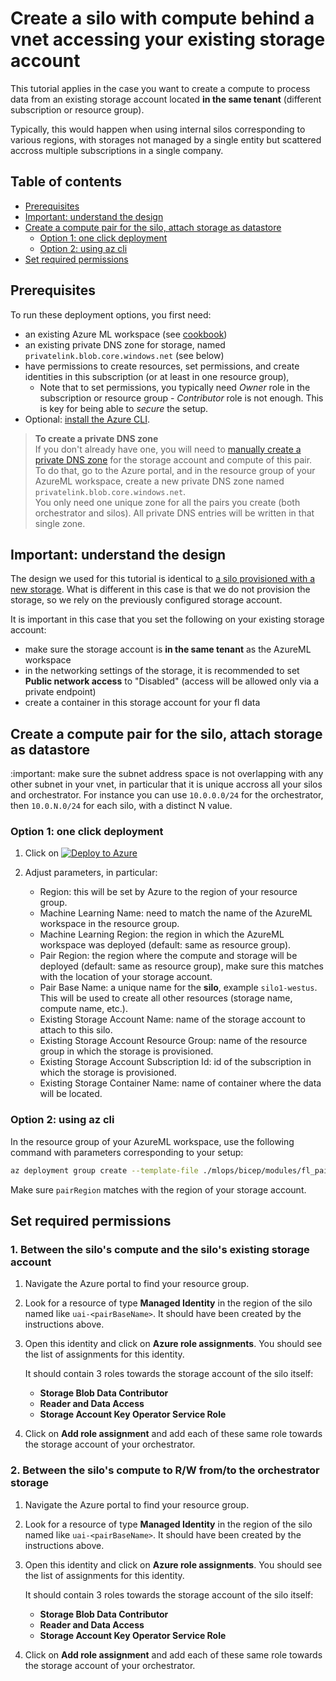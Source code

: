 # Create a silo with compute behind a vnet accessing your existing storage account

This tutorial applies in the case you want to create a compute to process data from an existing storage account located **in the same tenant** (different subscription or resource group).

Typically, this would happen when using internal silos corresponding to various regions, with storages not managed by a single entity but scattered accross multiple subscriptions in a single company.

## Table of contents

- [Prerequisites](#prerequisites)
- [Important: understand the design](#important-understand-the-design)
- [Create a compute pair for the silo, attach storage as datastore](#create-a-compute-pair-for-the-silo-attach-storage-as-datastore)
  - [Option 1: one click deployment](#option-1-one-click-deployment)
  - [Option 2: using az cli](#option-2-using-az-cli)
- [Set required permissions](#set-required-permissions)

## Prerequisites

To run these deployment options, you first need:
- an existing Azure ML workspace (see [cookbook](README.md))
- an existing private DNS zone for storage, named `privatelink.blob.core.windows.net` (see below)
- have permissions to create resources, set permissions, and create identities in this subscription (or at least in one resource group),
  - Note that to set permissions, you typically need _Owner_ role in the subscription or resource group - _Contributor_ role is not enough. This is key for being able to _secure_ the setup.
- Optional: [install the Azure CLI](https://learn.microsoft.com/en-us/cli/azure/install-azure-cli).


> **To create a private DNS zone**  
> If you don't already have one, you will need to [manually create a private DNS zone](https://learn.microsoft.com/en-us/azure/dns/private-dns-privatednszone) for the storage account and compute of this pair.  
> To do that, go to the Azure portal, and in the resource group of your AzureML workspace, create a new private DNS zone named `privatelink.blob.core.windows.net`.  
> You only need one unique zone for all the pairs you create (both orchestrator and silos). All private DNS entries will be written in that single zone.

## Important: understand the design

The design we used for this tutorial is identical to [a silo provisioned with a new storage](./silo_vnet_newstorage.md#important-understand-the-design). What is different in this case is that we do not provision the storage, so we rely on the previously configured storage account.

It is important in this case that you set the following on your existing storage account:
- make sure the storage account is **in the same tenant** as the AzureML workspace
- in the networking settings of the storage, it is recommended to set **Public network access** to "Disabled" (access will be allowed only via a private endpoint)
- create a container in this storage account for your fl data

## Create a compute pair for the silo, attach storage as datastore

:important: make sure the subnet address space is not overlapping with any other subnet in your vnet, in particular that it is unique accross all your silos and orchestrator. For instance you can use `10.0.0.0/24` for the orchestrator, then `10.0.N.0/24` for each silo, with a distinct N value.

### Option 1: one click deployment

1. Click on [![Deploy to Azure](https://aka.ms/deploytoazurebutton)](https://portal.azure.com/#create/Microsoft.Template/uri/https%3A%2F%2Fraw.githubusercontent.com%2FAzure-Samples%2Fazure-ml-federated-learning%2Frelease-sdkv2-iteration-03%2Fmlops%2Farm%2Fvnet_compute_existing_storage.json)

2. Adjust parameters, in particular:

    - Region: this will be set by Azure to the region of your resource group.
    - Machine Learning Name: need to match the name of the AzureML workspace in the resource group.
    - Machine Learning Region: the region in which the AzureML workspace was deployed (default: same as resource group).
    - Pair Region: the region where the compute and storage will be deployed (default: same as resource group), make sure this matches with the location of your storage account.
    - Pair Base Name: a unique name for the **silo**, example `silo1-westus`. This will be used to create all other resources (storage name, compute name, etc.).
    - Existing Storage Account Name: name of the storage account to attach to this silo.
    - Existing Storage Account Resource Group: name of the resource group in which the storage is provisioned.
    - Existing Storage Account Subscription Id: id of the subscription in which the storage is provisioned.
    - Existing Storage Container Name: name of container where the data will be located.


### Option 2: using az cli

In the resource group of your AzureML workspace, use the following command with parameters corresponding to your setup:

```bash
az deployment group create --template-file ./mlops/bicep/modules/fl_pairs/vnet_compute_existing_storage.bicep --resource-group <resource group name> --parameters pairBaseName="silo1-westus" pairRegion="westus" machineLearningName="aml-fldemo" machineLearningRegion="eastus" subnetPrefix="10.0.1.0/24" existingStorageAccountName="..." existingStorageAccountResourceGroup="..." existingStorageAccountSubscriptionId="..."
```

Make sure `pairRegion` matches with the region of your storage account.

## Set required permissions

### 1. Between the silo's compute and the silo's existing storage account

1. Navigate the Azure portal to find your resource group.

2. Look for a resource of type **Managed Identity** in the region of the silo named like `uai-<pairBaseName>`. It should have been created by the instructions above.

3. Open this identity and click on **Azure role assignments**. You should see the list of assignments for this identity.

    It should contain 3 roles towards the storage account of the silo itself:
    - **Storage Blob Data Contributor**
    - **Reader and Data Access**
    - **Storage Account Key Operator Service Role**

4. Click on **Add role assignment** and add each of these same role towards the storage account of your orchestrator.


### 2. Between the silo's compute to R/W from/to the orchestrator storage

1. Navigate the Azure portal to find your resource group.

2. Look for a resource of type **Managed Identity** in the region of the silo named like `uai-<pairBaseName>`. It should have been created by the instructions above.

3. Open this identity and click on **Azure role assignments**. You should see the list of assignments for this identity.

    It should contain 3 roles towards the storage account of the silo itself:
    - **Storage Blob Data Contributor**
    - **Reader and Data Access**
    - **Storage Account Key Operator Service Role**

4. Click on **Add role assignment** and add each of these same role towards the storage account of your orchestrator.

